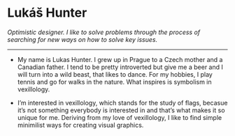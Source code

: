# Lukáš Hunter


*Optimistic designer. I like to solve problems through the process of searching for new ways on how to solve key issues.* 

---

* My name is Lukas Hunter. I grew up in Prague to a Czech mother and a Canadian father. 
I tend to be pretty introverted but give me a beer and I will turn into a wild beast, that likes to dance. 
For my hobbies, I play tennis and go for walks in the nature. What inspires is symbolism in vexillology. 

* I’m interested in vexillology, which stands for the study of flags, becasue it’s not something everybody is interested in and that’s what makes it so unique for me. Deriving from my love of vexillology, I like to find simple minimilist ways for creating visual graphics. 
